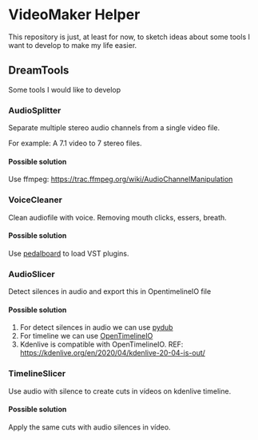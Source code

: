# VideoMaker Helper

This repository is just, at least for now, to sketch ideas about some tools I want to develop to make my life easier.

## DreamTools

Some tools I would like to develop

### AudioSplitter
Separate multiple stereo audio channels from a single video file.

For example: A 7.1 video to 7 stereo files.

#### Possible solution

Use ffmpeg: https://trac.ffmpeg.org/wiki/AudioChannelManipulation

### VoiceCleaner

Clean audiofile with voice. Removing mouth clicks, essers, breath.

#### Possible solution

Use [pedalboard](https://github.com/spotify/pedalboard) to load VST plugins.

### AudioSlicer

Detect silences in audio and export this in OpentimelineIO file

#### Possible solution

1. For detect silences in audio we can use [pydub](https://github.com/jiaaro/pydub)
2. For timeline we can use [OpenTimelineIO](https://opentimelineio.readthedocs.io/en/latest/index.html#)
3. Kdenlive is compatible with OpenTimelineIO. REF: https://kdenlive.org/en/2020/04/kdenlive-20-04-is-out/

### TimelineSlicer

Use audio with silence to create cuts in vídeos on kdenlive timeline.

#### Possible solution

Apply the same cuts with audio silences in vídeo.
